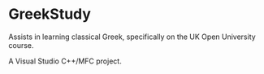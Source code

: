 # GreekStudy
Assists in learning classical Greek, specifically on the UK Open University course.

A Visual Studio C++/MFC project.
